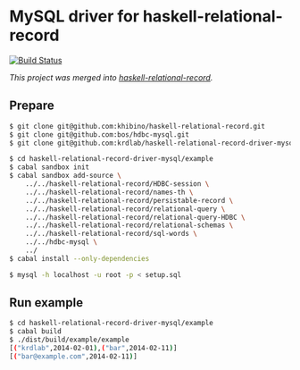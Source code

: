 # MySQL driver for haskell-relational-record

[![Build Status](https://drone.io/github.com/krdlab/haskell-relational-record-driver-mysql/status.png)](https://drone.io/github.com/krdlab/haskell-relational-record-driver-mysql/latest)

*This project was merged into [haskell-relational-record](https://github.com/khibino/haskell-relational-record).*

## Prepare

```sh
$ git clone git@github.com:khibino/haskell-relational-record.git
$ git clone git@github.com:bos/hdbc-mysql.git
$ git clone git@github.com:krdlab/haskell-relational-record-driver-mysql.git
```

```sh
$ cd haskell-relational-record-driver-mysql/example
$ cabal sandbox init
$ cabal sandbox add-source \
    ../../haskell-relational-record/HDBC-session \
    ../../haskell-relational-record/names-th \
    ../../haskell-relational-record/persistable-record \
    ../../haskell-relational-record/relational-query \
    ../../haskell-relational-record/relational-query-HDBC \
    ../../haskell-relational-record/relational-schemas \
    ../../haskell-relational-record/sql-words \
    ../../hdbc-mysql \
    ../
$ cabal install --only-dependencies

$ mysql -h localhost -u root -p < setup.sql
```

## Run example

```sh
$ cd haskell-relational-record-driver-mysql/example
$ cabal build
$ ./dist/build/example/example
[("krdlab",2014-02-01),("bar",2014-02-11)]
[("bar@example.com",2014-02-11)]
```

